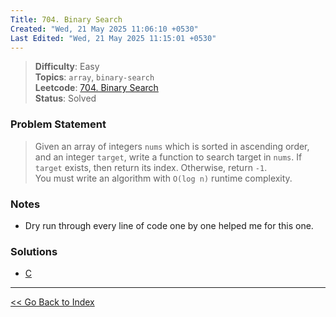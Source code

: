 ```yaml
---
Title: 704. Binary Search
Created: "Wed, 21 May 2025 11:06:10 +0530"
Last Edited: "Wed, 21 May 2025 11:15:01 +0530"
---
```


> **Difficulty**: Easy  
> **Topics**: `array`, `binary-search`  
> **Leetcode**: [704. Binary Search][leetcode-704]  
> **Status**: Solved

### Problem Statement

> Given an array of integers `nums` which is sorted in ascending order, and an
> integer `target`, write a function to search target in `nums`. If `target` exists,
> then return its index. Otherwise, return `-1`.  
> You must write an algorithm with `O(log n)` runtime complexity.

### Notes

- Dry run through every line of code one by one helped me for this one.

### Solutions

- [C](./c/binary_seach.c)

---

[<< Go Back to Index](../../index.md)

[leetcode-704]: https://leetcode.com/problems/binary-search/
